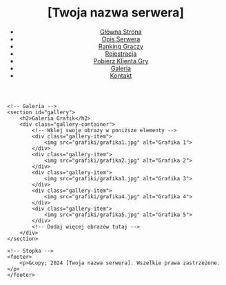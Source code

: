 <!DOCTYPE html>
<html lang="pl">
<head>
    <meta charset="UTF-8">
    <meta name="viewport" content="width=device-width, initial-scale=1.0">
    <meta name="description" content="Oficjalna strona serwera Metin2">
    <title>Serwer Metin2 - Galeria</title>
    <link rel="stylesheet" href="style.css">
</head>
<body>
    <!-- Nagłówek -->
    <header>
        <div class="5b69e5c4cc312_tlaladowania1.png.e0253abde0a66e70185941a4617ba303.png">
            <h1>[Twoja nazwa serwera]</h1>
        </div>
        <nav>
            <ul class="menu">
                <li><a href="#home">Główna Strona</a></li>
                <li><a href="#about">Opis Serwera</a></li>
                <li><a href="#ranking">Ranking Graczy</a></li>
                <li><a href="#register">Rejestracja</a></li>
                <li><a href="#download">Pobierz Klienta Gry</a></li>
                <li><a href="#gallery">Galeria</a></li>
                <li><a href="#contact">Kontakt</a></li>
            </ul>
        </nav>
    </header>

    <!-- Galeria -->
    <section id="gallery">
        <h2>Galeria Grafik</h2>
        <div class="gallery-container">
            <!-- Wklej swoje obrazy w poniższe elementy -->
            <div class="gallery-item">
                <img src="grafiki/grafika1.jpg" alt="Grafika 1">
            </div>
            <div class="gallery-item">
                <img src="grafiki/grafika2.jpg" alt="Grafika 2">
            </div>
            <div class="gallery-item">
                <img src="grafiki/grafika3.jpg" alt="Grafika 3">
            </div>
            <div class="gallery-item">
                <img src="grafiki/grafika4.jpg" alt="Grafika 4">
            </div>
            <div class="gallery-item">
                <img src="grafiki/grafika5.jpg" alt="Grafika 5">
            </div>
            <!-- Dodaj więcej obrazów tutaj -->
        </div>
    </section>

    <!-- Stopka -->
    <footer>
        <p>&copy; 2024 [Twoja nazwa serwera]. Wszelkie prawa zastrzeżone.</p>
    </footer>
</body>
</html>
